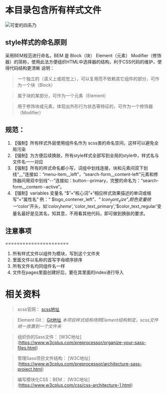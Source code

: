 # 本目录包含所有样式文件

![可爱的四系乃](https://p1.ssl.qhmsg.com/t0167955e5f22953246.jpg)
## style样式的命名原则
采用BEM规范进行命名，BEM 是 Block（块） Element（元素） Modifier（修饰器）的简称，使用此法方便组织HTML中选择器的结构，利于CSS代码的维护，使得代码结构更清晰
说明：
> 一个独立的（语义上或视觉上），可以复用而不依赖其它组件的部分，可作为一个块（Block）

> 属于块的某部分，可作为一个元素（Element）

> 用于修饰块或元素，体现出外形行为状态等特征的，可作为一个修饰器（Modifier）
## 规范：
1. 【强制】所有样式外层使用组件名作为 scss类的命名空间，这样可以避免全局污染
2. 【强制】为方便后续换肤，所有style样式全部写到全局的style中，样式名与文件名一一对应
3. 【强制】所有的样式命名都小写，词组中划线连接，块和元素间双下划线“__”连接如：“menu-item__left”，“search-form__content-left”元素和修饰器间用双中划线“--”连接如：button--primary，完整的命名为：“search-form__content--active”。
4. 【强制】variables 变量名 “$”+“核心词”+“相应样式效果描述的单词或缩写”+”属性名” 例：“ $logo_contener_left”、“ $Icon_font_size”,颜色变量统一‘$color’开头，如‘$color_theme’,‘$color_text_primary’,‘$color_text_regular’变量名最好是见其名，知其意，不用看其他代码，即可做到换肤的要求。
   
## 注意事项
======================
1. 所有样式文件以组件为模块，写到这个文件夹
2. 里面文件以名称的首写字母顺序排序
3. 所有文件名均同组件名一样
4. 文件在pages里面创建好后，要在其里面的index进行导入

相关资料
======================
> scss官网：
 [scss地址](https://www.sass.hk/docs/) 
 
>Element Git：
 [Git地址](https://github.com/ElemeFE/element/tree/dev/packages/theme-chalk/src)  *本项目样式结构场照Element结构制定，scss文件统一放置到一个文件夹*

>组织你的Sass文件：
 [W3C地址]
(https://www.w3cplus.com/preprocessor/organize-your-sass-files.html)

>管理Sass项目文件结构： [W3C地址]
(https://www.w3cplus.com/preprocessor/architecture-sass-project.html)

>编写模块化CSS：BEM： [W3C地址]
(https://www.w3cplus.com/css/css-architecture-1.html)


   
   
  
